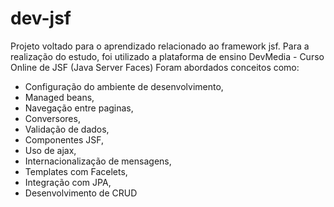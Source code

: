 # dev-jsf

Projeto voltado para o aprendizado relacionado ao framework jsf. 
Para a realização do estudo, foi utilizado a plataforma de ensino DevMedia - Curso Online de JSF (Java Server Faces)
Foram abordados conceitos como:
 - Configuração do ambiente de desenvolvimento, 
 - Managed beans, 
 - Navegação entre paginas, 
 - Conversores, 
 - Validação de dados, 
 - Componentes JSF, 
 - Uso de ajax, 
 - Internacionalização de mensagens, 
 - Templates com Facelets, 
 - Integração com JPA,
 - Desenvolvimento de CRUD
